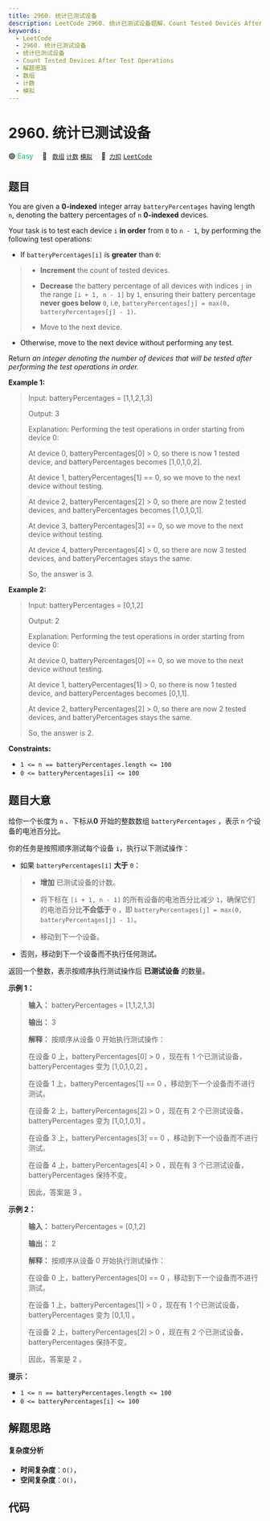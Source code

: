 ```yaml
---
title: 2960. 统计已测试设备
description: LeetCode 2960. 统计已测试设备题解，Count Tested Devices After Test Operations，包含解题思路、复杂度分析以及完整的 JavaScript 代码实现。
keywords:
  - LeetCode
  - 2960. 统计已测试设备
  - 统计已测试设备
  - Count Tested Devices After Test Operations
  - 解题思路
  - 数组
  - 计数
  - 模拟
---
```


# 2960. 统计已测试设备

🟢 <font color=#15bd66>Easy</font>&emsp; 🔖&ensp; [`数组`](/tag/array.md) [`计数`](/tag/counting.md) [`模拟`](/tag/simulation.md)&emsp; 🔗&ensp;[`力扣`](https://leetcode.cn/problems/count-tested-devices-after-test-operations) [`LeetCode`](https://leetcode.com/problems/count-tested-devices-after-test-operations)

## 题目

You are given a **0-indexed** integer array `batteryPercentages` having length
`n`, denoting the battery percentages of `n` **0-indexed** devices.

Your task is to test each device `i` **in order** from `0` to `n - 1`, by
performing the following test operations:

  * If `batteryPercentages[i]` is **greater** than `0`: 
> 
> * **Increment** the count of tested devices.
> 
> * **Decrease** the battery percentage of all devices with indices `j` in the range `[i + 1, n - 1]` by `1`, ensuring their battery percentage **never goes below** `0`, i.e, `batteryPercentages[j] = max(0, batteryPercentages[j] - 1)`.
> 
> * Move to the next device.
  * Otherwise, move to the next device without performing any test.

Return _an integer denoting the number of devices that will be tested after
performing the test operations in order._



**Example 1:**

> Input: batteryPercentages = [1,1,2,1,3]
> 
> Output: 3
> 
> Explanation: Performing the test operations in order starting from device 0:
> 
> At device 0, batteryPercentages[0] > 0, so there is now 1 tested device, and batteryPercentages becomes [1,0,1,0,2].
> 
> At device 1, batteryPercentages[1] == 0, so we move to the next device without testing.
> 
> At device 2, batteryPercentages[2] > 0, so there are now 2 tested devices, and batteryPercentages becomes [1,0,1,0,1].
> 
> At device 3, batteryPercentages[3] == 0, so we move to the next device without testing.
> 
> At device 4, batteryPercentages[4] > 0, so there are now 3 tested devices, and batteryPercentages stays the same.
> 
> So, the answer is 3.

**Example 2:**

> Input: batteryPercentages = [0,1,2]
> 
> Output: 2
> 
> Explanation: Performing the test operations in order starting from device 0:
> 
> At device 0, batteryPercentages[0] == 0, so we move to the next device without testing.
> 
> At device 1, batteryPercentages[1] > 0, so there is now 1 tested device, and batteryPercentages becomes [0,1,1].
> 
> At device 2, batteryPercentages[2] > 0, so there are now 2 tested devices, and batteryPercentages stays the same.
> 
> So, the answer is 2.

**Constraints:**

  * `1 <= n == batteryPercentages.length <= 100 `
  * `0 <= batteryPercentages[i] <= 100`


## 题目大意

给你一个长度为 `n` 、下标从**0** 开始的整数数组 `batteryPercentages` ，表示 `n` 个设备的电池百分比。

你的任务是按照顺序测试每个设备 `i`，执行以下测试操作：

  * 如果 `batteryPercentages[i]` **大于** `0`： 
> 
> * **增加** 已测试设备的计数。
> 
> * 将下标在 `[i + 1, n - 1]` 的所有设备的电池百分比减少 `1`，确保它们的电池百分比**不会低于** `0` ，即 `batteryPercentages[j] = max(0, batteryPercentages[j] - 1)`。
> 
> * 移动到下一个设备。
  * 否则，移动到下一个设备而不执行任何测试。

返回一个整数，表示按顺序执行测试操作后 **已测试设备** 的数量。



**示例 1：**

> 
> 
> 
> 
> 
> **输入：** batteryPercentages = [1,1,2,1,3]
> 
> **输出：** 3
> 
> **解释：** 按顺序从设备 0 开始执行测试操作：
> 
> 在设备 0 上，batteryPercentages[0] > 0 ，现在有 1 个已测试设备，batteryPercentages 变为 [1,0,1,0,2] 。
> 
> 在设备 1 上，batteryPercentages[1] == 0 ，移动到下一个设备而不进行测试。
> 
> 在设备 2 上，batteryPercentages[2] > 0 ，现在有 2 个已测试设备，batteryPercentages 变为 [1,0,1,0,1] 。
> 
> 在设备 3 上，batteryPercentages[3] == 0 ，移动到下一个设备而不进行测试。
> 
> 在设备 4 上，batteryPercentages[4] > 0 ，现在有 3 个已测试设备，batteryPercentages 保持不变。
> 
> 因此，答案是 3 。
> 
> 

**示例 2：**

> 
> 
> 
> 
> 
> **输入：** batteryPercentages = [0,1,2]
> 
> **输出：** 2
> 
> **解释：** 按顺序从设备 0 开始执行测试操作：
> 
> 在设备 0 上，batteryPercentages[0] == 0 ，移动到下一个设备而不进行测试。
> 
> 在设备 1 上，batteryPercentages[1] > 0 ，现在有 1 个已测试设备，batteryPercentages 变为 [0,1,1] 。
> 
> 在设备 2 上，batteryPercentages[2] > 0 ，现在有 2 个已测试设备，batteryPercentages 保持不变。
> 
> 因此，答案是 2 。
> 
> 



**提示：**

  * `1 <= n == batteryPercentages.length <= 100 `
  * `0 <= batteryPercentages[i] <= 100`


## 解题思路

#### 复杂度分析

- **时间复杂度**：`O()`，
- **空间复杂度**：`O()`，

## 代码

```javascript

```